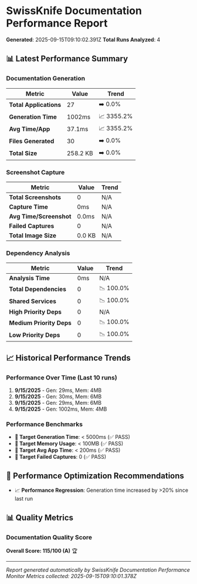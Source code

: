 # SwissKnife Documentation Performance Report

**Generated**: 2025-09-15T09:10:02.391Z
**Total Runs Analyzed**: 4

## 📊 Latest Performance Summary

### Documentation Generation
| Metric | Value | Trend |
|--------|--------|-------|
| **Total Applications** | 27 | ➡️ 0.0% |
| **Generation Time** | 1002ms | 📈 3355.2% |
| **Avg Time/App** | 37.1ms | 📈 3355.2% |
| **Files Generated** | 30 | ➡️ 0.0% |
| **Total Size** | 258.2 KB | ➡️ 0.0% |

### Screenshot Capture
| Metric | Value | Trend |
|--------|--------|-------|
| **Total Screenshots** | 0 | N/A |
| **Capture Time** | 0ms | N/A |
| **Avg Time/Screenshot** | 0.0ms | N/A |
| **Failed Captures** | 0 | N/A |
| **Total Image Size** | 0.0 KB | N/A |

### Dependency Analysis
| Metric | Value | Trend |
|--------|--------|-------|
| **Analysis Time** | 0ms | N/A |
| **Total Dependencies** | 0 | 📉 100.0% |
| **Shared Services** | 0 | 📉 100.0% |
| **High Priority Deps** | 0 | N/A |
| **Medium Priority Deps** | 0 | 📉 100.0% |
| **Low Priority Deps** | 0 | 📉 100.0% |

## 📈 Historical Performance Trends

### Performance Over Time (Last 10 runs)
1. **9/15/2025** - Gen: 29ms, Mem: 4MB
2. **9/15/2025** - Gen: 30ms, Mem: 6MB
3. **9/15/2025** - Gen: 29ms, Mem: 6MB
4. **9/15/2025** - Gen: 1002ms, Mem: 4MB

### Performance Benchmarks
- **🎯 Target Generation Time**: < 5000ms (✅ PASS)
- **🎯 Target Memory Usage**: < 100MB (✅ PASS)
- **🎯 Target Avg App Time**: < 200ms (✅ PASS)
- **🎯 Target Failed Captures**: 0 (✅ PASS)

## 🔧 Performance Optimization Recommendations

- 📈 **Performance Regression**: Generation time increased by >20% since last run

## 📊 Quality Metrics

### Documentation Quality Score
**Overall Score: 115/100 (A)** 🏆

---
*Report generated automatically by SwissKnife Documentation Performance Monitor*
*Metrics collected: 2025-09-15T09:10:01.378Z*
